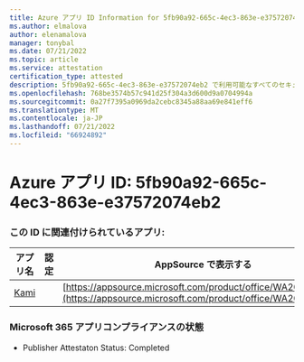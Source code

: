 ```yaml
---
title: Azure アプリ ID Information for 5fb90a92-665c-4ec3-863e-e37572074eb2
ms.author: elmalova
author: elenamalova
manager: tonybal
ms.date: 07/21/2022
ms.topic: article
ms.service: attestation
certification_type: attested
description: 5fb90a92-665c-4ec3-863e-e37572074eb2 で利用可能なすべてのセキュリティとコンプライアンス情報。
ms.openlocfilehash: 768be3574b57c941d25f304a3d600d9a0704994a
ms.sourcegitcommit: 0a27f7395a0969da2cebc8345a88aa69e841eff6
ms.translationtype: MT
ms.contentlocale: ja-JP
ms.lasthandoff: 07/21/2022
ms.locfileid: "66924892"
---
```

# <a name="azure-app-id-5fb90a92-665c-4ec3-863e-e37572074eb2"></a>Azure アプリ ID: 5fb90a92-665c-4ec3-863e-e37572074eb2


### <a name="apps-associated-with-this-id"></a>この ID に関連付けられているアプリ:
| **アプリ名** | **認定** | **AppSource で表示する** |
|--------------|---------------|-----------------------|
| [Kami](../forward/WA200004148.md) |  | [https://appsource.microsoft.com/product/office/WA200004148](https://appsource.microsoft.com/product/office/WA200004148) |

### <a name="microsoft-365-app-compliance-status"></a>Microsoft 365 アプリコンプライアンスの状態
- Publisher Attestaton Status: Completed
